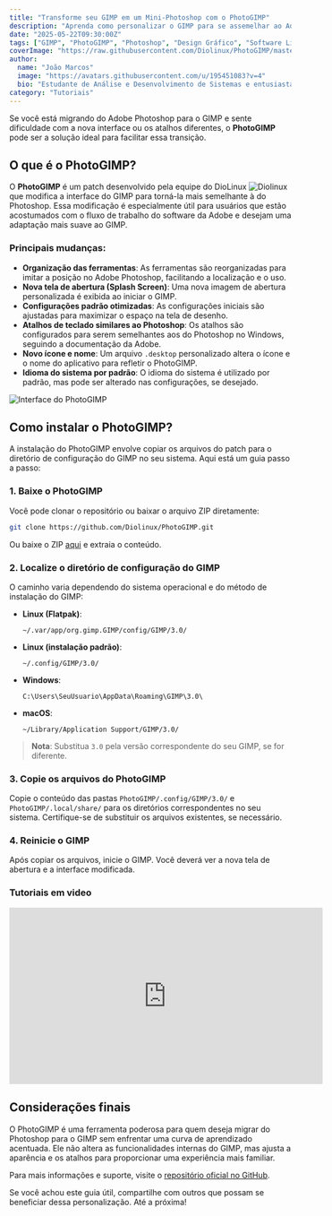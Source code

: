 ```yaml
---
title: "Transforme seu GIMP em um Mini-Photoshop com o PhotoGIMP"
description: "Aprenda como personalizar o GIMP para se assemelhar ao Adobe Photoshop usando o PhotoGIMP, facilitando a transição para o software livre."
date: "2025-05-22T09:30:00Z"
tags: ["GIMP", "PhotoGIMP", "Photoshop", "Design Gráfico", "Software Livre"]
coverImage: "https://raw.githubusercontent.com/Diolinux/PhotoGIMP/master/.config/GIMP/3.0/splashes/splash-screen-2025-v2.png"
author:
  name: "João Marcos"
  image: "https://avatars.githubusercontent.com/u/195451083?v=4"
  bio: "Estudante de Análise e Desenvolvimento de Sistemas e entusiasta de software livre."
category: "Tutoriais"
---
```


Se você está migrando do Adobe Photoshop para o GIMP e sente dificuldade com a nova interface ou os atalhos diferentes, o **PhotoGIMP** pode ser a solução ideal para facilitar essa transição.

## O que é o PhotoGIMP?

O **PhotoGIMP** é um patch desenvolvido pela equipe do DioLinux ![Diolinux](https://raw.githubusercontent.com/Diolinux/PhotoGIMP/master/.config/GIMP/3.0/splashes/splash-screen-2025-v2.png) que modifica a interface do GIMP para torná-la mais semelhante à do Photoshop. Essa modificação é especialmente útil para usuários que estão acostumados com o fluxo de trabalho do software da Adobe e desejam uma adaptação mais suave ao GIMP.

### Principais mudanças:

- **Organização das ferramentas**: As ferramentas são reorganizadas para imitar a posição no Adobe Photoshop, facilitando a localização e o uso.
- **Nova tela de abertura (Splash Screen)**: Uma nova imagem de abertura personalizada é exibida ao iniciar o GIMP.
- **Configurações padrão otimizadas**: As configurações iniciais são ajustadas para maximizar o espaço na tela de desenho.
- **Atalhos de teclado similares ao Photoshop**: Os atalhos são configurados para serem semelhantes aos do Photoshop no Windows, seguindo a documentação da Adobe.
- **Novo ícone e nome**: Um arquivo `.desktop` personalizado altera o ícone e o nome do aplicativo para refletir o PhotoGIMP.
- **Idioma do sistema por padrão**: O idioma do sistema é utilizado por padrão, mas pode ser alterado nas configurações, se desejado.

![Interface do PhotoGIMP](https://raw.githubusercontent.com/Diolinux/PhotoGIMP/master/screenshots/photogimp_3_-_diolinux.png)

## Como instalar o PhotoGIMP?

A instalação do PhotoGIMP envolve copiar os arquivos do patch para o diretório de configuração do GIMP no seu sistema. Aqui está um guia passo a passo:

### 1. Baixe o PhotoGIMP

Você pode clonar o repositório ou baixar o arquivo ZIP diretamente:

```bash
git clone https://github.com/Diolinux/PhotoGIMP.git
```

Ou baixe o ZIP [aqui](https://github.com/Diolinux/PhotoGIMP/archive/refs/heads/master.zip) e extraia o conteúdo.

### 2. Localize o diretório de configuração do GIMP

O caminho varia dependendo do sistema operacional e do método de instalação do GIMP:

- **Linux (Flatpak)**:
  ```
  ~/.var/app/org.gimp.GIMP/config/GIMP/3.0/
  ```
- **Linux (instalação padrão)**:
  ```
  ~/.config/GIMP/3.0/
  ```
- **Windows**:
  ```
  C:\Users\SeuUsuario\AppData\Roaming\GIMP\3.0\
  ```
- **macOS**:
  ```
  ~/Library/Application Support/GIMP/3.0/
  ```

> **Nota**: Substitua `3.0` pela versão correspondente do seu GIMP, se for diferente.

### 3. Copie os arquivos do PhotoGIMP

Copie o conteúdo das pastas `PhotoGIMP/.config/GIMP/3.0/` e `PhotoGIMP/.local/share/` para os diretórios correspondentes no seu sistema. Certifique-se de substituir os arquivos existentes, se necessário.

### 4. Reinicie o GIMP

Após copiar os arquivos, inicie o GIMP. Você deverá ver a nova tela de abertura e a interface modificada.

### Tutoriais em video
<iframe
  width="560"
  height="315"
  src="https://www.youtube.com/embed/ZEZihylv04g?si=HN8-lfxpRpE1KjTL"
  title="YouTube video player"
  frameBorder="0"
  allow="accelerometer; autoplay; clipboard-write; encrypted-media; gyroscope; picture-in-picture; web-share"
  referrerPolicy="strict-origin-when-cross-origin"
  allowFullScreen
></iframe>


## Considerações finais

O PhotoGIMP é uma ferramenta poderosa para quem deseja migrar do Photoshop para o GIMP sem enfrentar uma curva de aprendizado acentuada. Ele não altera as funcionalidades internas do GIMP, mas ajusta a aparência e os atalhos para proporcionar uma experiência mais familiar.

Para mais informações e suporte, visite o [repositório oficial no GitHub](https://github.com/Diolinux/PhotoGIMP.git).

Se você achou este guia útil, compartilhe com outros que possam se beneficiar dessa personalização. Até a próxima!
